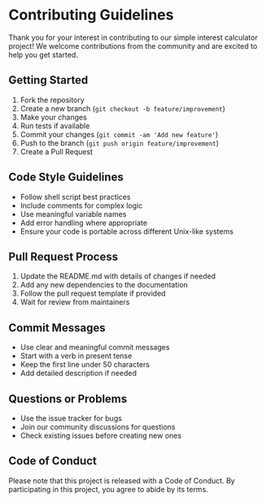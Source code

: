 # Contributing Guidelines

Thank you for your interest in contributing to our simple interest calculator project! We welcome contributions from the community and are excited to help you get started.

## Getting Started

1. Fork the repository
2. Create a new branch (`git checkout -b feature/improvement`)
3. Make your changes
4. Run tests if available
5. Commit your changes (`git commit -am 'Add new feature'`)
6. Push to the branch (`git push origin feature/improvement`)
7. Create a Pull Request

## Code Style Guidelines

- Follow shell script best practices
- Include comments for complex logic
- Use meaningful variable names
- Add error handling where appropriate
- Ensure your code is portable across different Unix-like systems

## Pull Request Process

1. Update the README.md with details of changes if needed
2. Add any new dependencies to the documentation
3. Follow the pull request template if provided
4. Wait for review from maintainers

## Commit Messages

- Use clear and meaningful commit messages
- Start with a verb in present tense
- Keep the first line under 50 characters
- Add detailed description if needed

## Questions or Problems

- Use the issue tracker for bugs
- Join our community discussions for questions
- Check existing issues before creating new ones

## Code of Conduct

Please note that this project is released with a Code of Conduct. By participating in this project, you agree to abide by its terms.
